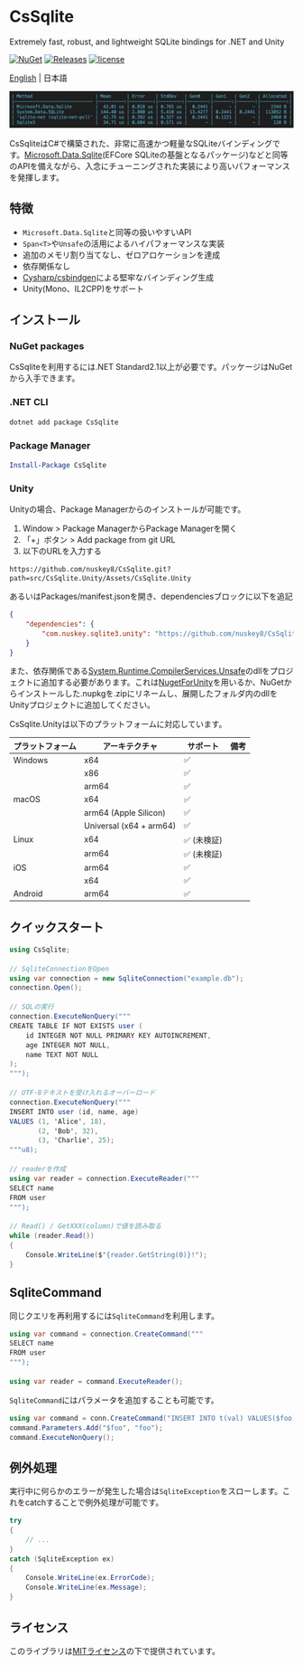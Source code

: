 # CsSqlite
 Extremely fast, robust, and lightweight SQLite bindings for .NET and Unity

[![NuGet](https://img.shields.io/nuget/v/CsSqlite.svg)](https://www.nuget.org/packages/Luau)
[![Releases](https://img.shields.io/github/release/nuskey8/CsSqlite.svg)](https://github.com/nuskey8/CsSqlite/releases)
[![license](https://img.shields.io/badge/LICENSE-MIT-green.svg)](LICENSE)

[English](./README.md) | 日本語

![benchmark](./docs/images/img-benchmark.png)

CsSqliteはC#で構築された、非常に高速かつ軽量なSQLiteバインディングです。[Microsoft.Data.Sqlite](https://learn.microsoft.com/en-us/dotnet/standard/data/sqlite/?tabs=net-cli)(EFCore SQLiteの基盤となるパッケージ)などと同等のAPIを備えながら、入念にチューニングされた実装により高いパフォーマンスを発揮します。

## 特徴

* `Microsoft.Data.Sqlite`と同等の扱いやすいAPI
* `Span<T>`や`Unsafe`の活用によるハイパフォーマンスな実装
* 追加のメモリ割り当てなし、ゼロアロケーションを達成
* 依存関係なし
* [Cysharp/csbindgen](https://github.com/Cysharp/csbindgen)による堅牢なバインディング生成
* Unity(Mono、IL2CPP)をサポート

## インストール

### NuGet packages

CsSqliteを利用するには.NET Standard2.1以上が必要です。パッケージはNuGetから入手できます。

### .NET CLI

```ps1
dotnet add package CsSqlite
```

### Package Manager

```ps1
Install-Package CsSqlite
```

### Unity

Unityの場合、Package Managerからのインストールが可能です。

1. Window > Package ManagerからPackage Managerを開く
2. 「+」ボタン > Add package from git URL
3. 以下のURLを入力する

```
https://github.com/nuskey8/CsSqlite.git?path=src/CsSqlite.Unity/Assets/CsSqlite.Unity
```

あるいはPackages/manifest.jsonを開き、dependenciesブロックに以下を追記

```json
{
    "dependencies": {
        "com.nuskey.sqlite3.unity": "https://github.com/nuskey8/CsSqlite.git?path=src/CsSqlite.Unity/Assets/CsSqlite.Unity"
    }
}
```

また、依存関係である[System.Runtime.CompilerServices.Unsafe](https://www.nuget.org/packages/System.Runtime.Compilerservices.Unsafe/)のdllをプロジェクトに追加する必要があります。これは[NugetForUnity](https://github.com/GlitchEnzo/NuGetForUnity)を用いるか、NuGetからインストールした.nupkgを.zipにリネームし、展開したフォルダ内のdllをUnityプロジェクトに追加してください。

CsSqlite.Unityは以下のプラットフォームに対応しています。

| プラットフォーム | アーキテクチャ          | サポート    | 備考 |
| ---------------- | ----------------------- | ----------- | ---- |
| Windows          | x64                     | ✅           |      |
|                  | x86                     | ✅           |      |
|                  | arm64                   | ✅           |      |
| macOS            | x64                     | ✅           |      |
|                  | arm64  (Apple Silicon)  | ✅           |      |
|                  | Universal (x64 + arm64) | ✅           |      |
| Linux            | x64                     | ✅ (未検証)  |      |
|                  | arm64                   | ✅  (未検証) |      |
| iOS              | arm64                   | ✅           |      |
|                  | x64                     | ✅           |      |
| Android          | arm64                   | ✅           |      |

## クイックスタート

```cs
using CsSqlite;

// SqliteConnectionをOpen
using var connection = new SqliteConnection("example.db");
connection.Open();

// SQLの実行
connection.ExecuteNonQuery("""
CREATE TABLE IF NOT EXISTS user (
    id INTEGER NOT NULL PRIMARY KEY AUTOINCREMENT,
    age INTEGER NOT NULL,
    name TEXT NOT NULL
);
""");

// UTF-8テキストを受け入れるオーバーロード
connection.ExecuteNonQuery("""
INSERT INTO user (id, name, age)
VALUES (1, 'Alice', 18),
       (2, 'Bob', 32),
       (3, 'Charlie', 25);
"""u8);

// readerを作成
using var reader = connection.ExecuteReader("""
SELECT name
FROM user
""");

// Read() / GetXXX(column)で値を読み取る
while (reader.Read())
{
    Console.WriteLine($"{reader.GetString(0)}!");
}
```

## SqliteCommand

同じクエリを再利用するには`SqliteCommand`を利用します。

```cs
using var command = connection.CreateCommand("""
SELECT name
FROM user
""");

using var reader = command.ExecuteReader();
```

`SqliteCommand`にはパラメータを追加することも可能です。

```cs
using var command = conn.CreateCommand("INSERT INTO t(val) VALUES($foo);");
command.Parameters.Add("$foo", "foo");
command.ExecuteNonQuery();
```

## 例外処理

実行中に何らかのエラーが発生した場合は`SqliteException`をスローします。これをcatchすることで例外処理が可能です。

```cs
try
{
    // ...
}
catch (SqliteException ex)
{
    Console.WriteLine(ex.ErrorCode);
    Console.WriteLine(ex.Message);
}
```

## ライセンス

このライブラリは[MITライセンス](LICENSE)の下で提供されています。